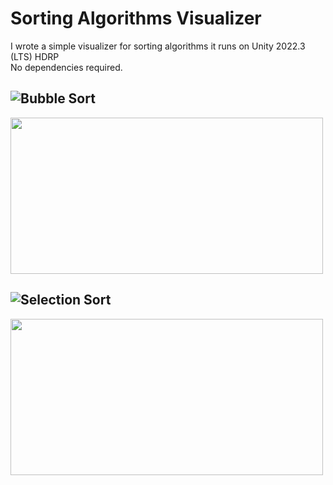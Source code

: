 # Sorting Algorithms Visualizer
I wrote a simple visualizer for sorting algorithms it runs on Unity 2022.3 (LTS) HDRP<br>
No dependencies required.

## ![Bubble Sort](https://github.com/SzymonMis/sorting-algorithms-visualizer/blob/main/Assets/Scripts/Algorithms/BubbleSort.cs)
<img src="https://github.com/SzymonMis/sorting-algorithms-visualizer/blob/453c1ff25e3141cacd7e05c373ecb422c70bc380/Readme%20Media/Bubble%20Sort.gif" width="500" height="250">

## ![Selection Sort](https://github.com/SzymonMis/sorting-algorithms-visualizer/blob/main/Assets/Scripts/Algorithms/SelectionSort.cs)
<img src="https://github.com/SzymonMis/unity-sorting-algorithms-visualizer/blob/e8231b5f61c30c90503c943e4c8561f07899609e/Readme%20Media/Selection%20Sort.gif" width="500" height="250">
